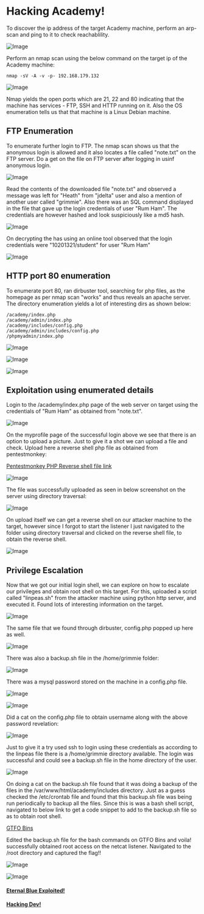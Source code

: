 # Hacking Academy!

To discover the ip address of the target Academy machine, perform an arp-scan and ping to it to check reachablility.


![Image](https://github.com/vandanarach/TCM-Courses/raw/main/docs/PracticalEthicalHacking/images/Academy/1.png)


Perform an nmap scan using the below command on the target ip of the Academy machine:

```
nmap -sV -A -v -p- 192.168.179.132

```

![Image](https://github.com/vandanarach/TCM-Courses/raw/main/docs/PracticalEthicalHacking/images/Academy/2.png)


Nmap yields the open ports which are 21, 22 and 80 indicating that the machine has services - FTP, SSH and HTTP running on it. Also the OS enumeration tells us that that machine is a Linux Debian machine.


## FTP Enumeration


To enumerate further login to FTP. The nmap scan shows us that the anonymous login is allowed and it also locates a file called "note.txt" on the FTP server. Do a get on the file on FTP server after logging in usinf anonymous login.


![Image](https://github.com/vandanarach/TCM-Courses/raw/main/docs/PracticalEthicalHacking/images/Academy/3.png)

Read the contents of the downloaded file "note.txt" and observed a message was left for "Heath" from "jdelta" user and also a mention of another user called "grimmie". Also there was an SQL command displayed in the file that gave up the login credentials of user "Rum Ham". The credentials are however hashed and look suspiciously like a md5 hash.

![Image](https://github.com/vandanarach/TCM-Courses/raw/main/docs/PracticalEthicalHacking/images/Academy/4.png)


On decrypting the has using an online tool observed that the login credentials were "10201321/student" for user "Rum Ham"


![Image](https://github.com/vandanarach/TCM-Courses/raw/main/docs/PracticalEthicalHacking/images/Academy/5.png)


## HTTP port 80 enumeration


To enumerate port 80, ran dirbuster tool, searching for php files, as the homepage as per nmap scan "works" and thus reveals an apache server. The directory enumeration yields a lot of interesting dirs as shown below:

```
/academy/index.php
/academy/admin/index.php
/academy/includes/config.php
/academy/admin/includes/config.php
/phpmyadmin/index.php
```


![Image](https://github.com/vandanarach/TCM-Courses/raw/main/docs/PracticalEthicalHacking/images/Academy/6.png)

![Image](https://github.com/vandanarach/TCM-Courses/raw/main/docs/PracticalEthicalHacking/images/Academy/8.png)

![Image](https://github.com/vandanarach/TCM-Courses/raw/main/docs/PracticalEthicalHacking/images/Academy/9.png)


## Exploitation using enumerated details


Login to the /academy/index.php page of the web server on target using the credentials of "Rum Ham" as obtained from "note.txt".


![Image](https://github.com/vandanarach/TCM-Courses/raw/main/docs/PracticalEthicalHacking/images/Academy/7.png)

On the myprofile page of the successful login above we see that there is an option to upload a picture. Just to give it a shot we can upload a file and check. Upload here a reverse shell php file as obtained from pentestmonkey:


[Pentestmonkey PHP Reverse shell file link](https://web.archive.org/web/20200919070309/http://pentestmonkey.net/tools/web-shells/php-reverse-shell)


![Image](https://github.com/vandanarach/TCM-Courses/raw/main/docs/PracticalEthicalHacking/images/Academy/10.png)


The file was successfully uploaded as seen in below screenshot on the server using directory traversal:


![Image](https://github.com/vandanarach/TCM-Courses/raw/main/docs/PracticalEthicalHacking/images/Academy/11.png)


On upload itself we can get a reverse shell on our attacker machine to the target, however since I forgot to start the listener I just navigated to the folder using directory traversal and clicked on the reverse shell file, to obtain the reverse shell.



![Image](https://github.com/vandanarach/TCM-Courses/raw/main/docs/PracticalEthicalHacking/images/Academy/12.png)


## Privilege Escalation


Now that we got our initial login shell, we can explore on how to escalate our privileges and obtain root shell on this target. For this, uploaded a script called "linpeas.sh" from the attacker machine using python http server, and executed it. Found lots of interesting information on the target.


![Image](https://github.com/vandanarach/TCM-Courses/raw/main/docs/PracticalEthicalHacking/images/Academy/13.png)


The same file that we found through dirbuster, config.php popped up here as well.


![Image](https://github.com/vandanarach/TCM-Courses/raw/main/docs/PracticalEthicalHacking/images/Academy/14.png)


There was also a backup.sh file in the /home/grimmie folder:


![Image](https://github.com/vandanarach/TCM-Courses/raw/main/docs/PracticalEthicalHacking/images/Academy/15.png)


There was a mysql password stored on the machine in a config.php file.


![Image](https://github.com/vandanarach/TCM-Courses/raw/main/docs/PracticalEthicalHacking/images/Academy/16.png)


![Image](https://github.com/vandanarach/TCM-Courses/raw/main/docs/PracticalEthicalHacking/images/Academy/17.png)


Did a cat on the config.php file to obtain username along with the above password revelation:


![Image](https://github.com/vandanarach/TCM-Courses/raw/main/docs/PracticalEthicalHacking/images/Academy/18.png)


Just to give it a try used ssh to login using these credentials as according to the linpeas file there is a /home/grimmie directory available. The login was successful and could see a backup.sh file in the home directory of the user. 


![Image](https://github.com/vandanarach/TCM-Courses/raw/main/docs/PracticalEthicalHacking/images/Academy/19.png)


On doing a cat on the backup.sh file found that it was doing a backup of the files in the /var/www/html/academy/includes directory. Just as a guess checked the /etc/crontab file and found that this backup.sh file was being run periodically to backup all the files.
Since this is was a bash shell script, navigated to below link to get a code snippet to add to the backup.sh file so as to obtain root shell.

[GTFO Bins](https://gtfobins.github.io/gtfobins/bash/#reverse-shell)


Edited the backup.sh file for the bash commands on GTFO Bins and voila! successfully obtained root access on the netcat listener. Navigated to the /root directory and captured the flag!!


![Image](https://github.com/vandanarach/TCM-Courses/raw/main/docs/PracticalEthicalHacking/images/Academy/20.png)


![Image](https://github.com/vandanarach/TCM-Courses/raw/main/docs/PracticalEthicalHacking/images/Academy/21.png)




#### <i class="fa-solid fa-circle-arrow-left"></i> [Eternal Blue Exploited!](https://vandanarach.github.io/TCM-Courses/PracticalEthicalHacking/Blue.html)
####  <i class="fa-solid fa-circle-arrow-right"></i>[Hacking Dev!](https://vandanarach.github.io/TCM-Courses/PracticalEthicalHacking/Dev.html)

